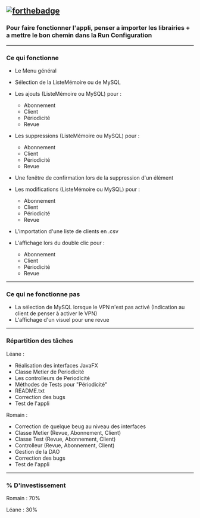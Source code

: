 [![forthebadge](https://forthebadge.com/images/badges/made-with-java.svg)](https://forthebadge.com)
----------
### Pour faire fonctionner l'appli, penser a importer les librairies + a mettre le bon chemin dans la Run Configuration
----------

### Ce qui fonctionne

- Le Menu général

- Sélection de la ListeMémoire ou de MySQL

- Les ajouts (ListeMémoire ou MySQL) pour :
  - Abonnement
  - Client
  - Périodicité
  - Revue

- Les suppressions (ListeMémoire ou MySQL) pour :
  - Abonnement
  - Client
  - Périodicité
  - Revue

- Une fenêtre de confirmation lors de la suppression d'un élément

- Les modifications (ListeMémoire ou MySQL) pour :
  - Abonnement
  - Client
  - Périodicité
  - Revue

- L'importation d'une liste de clients en .csv

- L'affichage lors du double clic pour : 
  - Abonnement
  - Client
  - Périodicité
  - Revue

----------

### Ce qui ne fonctionne pas

- La sélection de MySQL lorsque le VPN n'est pas activé (Indication au client de penser à activer le VPN)
- L'affichage d'un visuel pour une revue
----------

### Répartition des tâches

Léane : 
- Réalisation des interfaces JavaFX
- Classe Metier de Periodicité
- Les controlleurs de Periodicité
- Méthodes de Tests pour "Périodicité"
- README.txt
- Correction des bugs
- Test de l'appli

Romain : 
- Correction de quelque beug au niveau des interfaces 
- Classe Metier (Revue, Abonnement, Client)
- Classe Test (Revue, Abonnement, Client)
- Controlleur (Revue, Abonnement, Client)
- Gestion de la DAO
- Correction des bugs
- Test de l'appli
----------

### % D'investissement

Romain : 70% 

Léane : 30%
